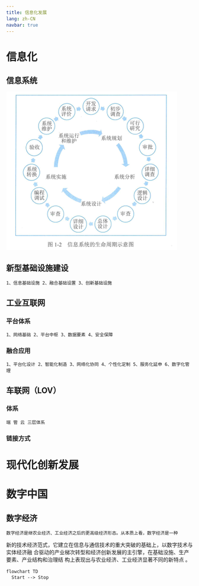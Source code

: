 ```yaml
---
title: 信息化发展
lang: zh-CN
navbar: true
---
```

# 信息化
## 信息系统

![本地路径](.\\信息系统生命周期.png "相对路径演示,上一级目录")

## 新型基础设施建设
    1、信息基础设施 2、融合基础设置 3、创新基础设施
## 工业互联网
### 平台体系
    1、网络基础 2、平台中枢 3、数据要素 4、安全保障
### 融合应用
    1、平台化设计 2、智能化制造 3、网络化协同 4、个性化定制 5、服务化延申 6、数字化管理
## 车联网（LOV）
### 体系
    端 管 云 三层体系
### 链接方式

# 现代化创新发展

# 数字中国
  
## 数字经济 
    数字经济是继农业经济、工业经济之后的更高级经济形态。从本质上看，数字经济是一种
新的技术经济范式，它建立在信息与通信技术的重大突破的基础上，以数字技术与实体经济融
合驱动的产业梯次转型和经济创新发展的主引擎，在基础没施、生产要素、产业结构和治理结
构上表现出与农业经济、工业经济显著不同的新特点 。

```mermaid
flowchart TD
  Start --> Stop
```
